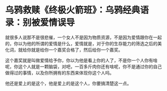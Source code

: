 # 乌鸦救赎《终极火箭班》：乌鸦经典语录：别被爱情误导

就很多人说那不是很悲催，一个女人不是因为物质资源，不是因为爱情跟你在一起的，你以为他的所谓的爱情是什么，爱情就是，对于你的生存能力的筛选之后的美化词，就给你就是给你一个嘉奖合格了，然后给你一个嘉奖。

这个嘉奖就是叫做爱情给予你，你以为他是看上你的人了，不是你一个人你有啥呢，你这个人就是一颗脑袋，对吧，一百多斤肉你还有啥呢，你不是通过你的自己做得过的事情，以及你所拥有的东西来体现你这个人吗。

他还是爱上的是这个，他是爱上的是这个人，你要搞清楚这一点。